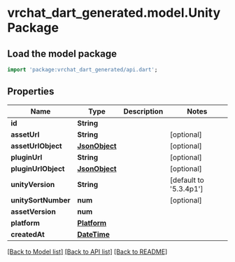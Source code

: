 # vrchat_dart_generated.model.UnityPackage

## Load the model package
```dart
import 'package:vrchat_dart_generated/api.dart';
```

## Properties
Name | Type | Description | Notes
------------ | ------------- | ------------- | -------------
**id** | **String** |  | 
**assetUrl** | **String** |  | [optional] 
**assetUrlObject** | [**JsonObject**](.md) |  | [optional] 
**pluginUrl** | **String** |  | [optional] 
**pluginUrlObject** | [**JsonObject**](.md) |  | [optional] 
**unityVersion** | **String** |  | [default to '5.3.4p1']
**unitySortNumber** | **num** |  | [optional] 
**assetVersion** | **num** |  | 
**platform** | [**Platform**](Platform.md) |  | 
**createdAt** | [**DateTime**](DateTime.md) |  | 

[[Back to Model list]](../README.md#documentation-for-models) [[Back to API list]](../README.md#documentation-for-api-endpoints) [[Back to README]](../README.md)


